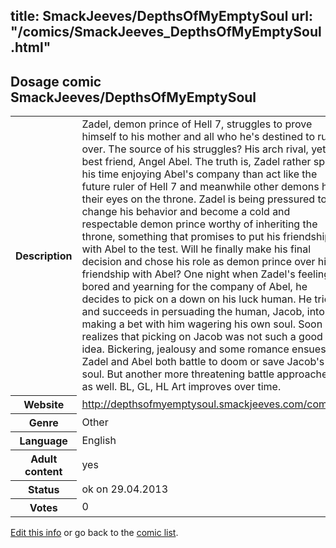 title: SmackJeeves/DepthsOfMyEmptySoul
url: "/comics/SmackJeeves_DepthsOfMyEmptySoul.html"
---
Dosage comic SmackJeeves/DepthsOfMyEmptySoul
-----------------------------------------

<p id="msg"></p>
<script type="text/javascript">
if (window.location.search === '?edit_info_mail=sent_ok') {
  var elem = document.getElementById("msg");
  elem.innerHTML = 'Edited information sucessfully sent for review, which is usually done daily. Thanks!';
  elem.className = 'ok';
}
</script>
<table class="comicinfo">
<tr>
<th>Description</th><td>Zadel, demon prince of Hell 7, struggles to prove himself to his mother and all who he's destined to rule over. The source of his struggles? His arch rival, yet best friend, Angel Abel. The truth is, Zadel rather spend his time enjoying Abel's company than act like the future ruler of Hell 7 and meanwhile other demons have their eyes on the throne. Zadel is being pressured to change his behavior and become a cold and respectable demon prince worthy of inheriting the throne, something that promises to put his friendship with Abel to the test. Will he finally make his final decision and chose his role as demon prince over his friendship with Abel? One night when Zadel's feeling bored and yearning for the company of Abel, he decides to pick on a down on his luck human. He tries and succeeds in persuading the human, Jacob, into making a bet with him wagering his own soul. Soon he realizes that picking on Jacob was not such a good idea. Bickering, jealousy and some romance ensues as Zadel and Abel both battle to doom or save Jacob's soul. But another more threatening battle approaches as well. BL, GL, HL Art improves over time.</td>
</tr>
<tr>
<th>Website</th><td><a href="http://depthsofmyemptysoul.smackjeeves.com/comics/">http://depthsofmyemptysoul.smackjeeves.com/comics/</a></td>
</tr>
<tr>
<th>Genre</th><td>Other</td>
</tr>
<tr>
<th>Language</th><td>English</td>
</tr>
<tr>
<th>Adult content</th><td>yes</td>
</tr>
<tr>
<th>Status</th><td>ok on 29.04.2013</td>
</tr>
<tr>
<th>Votes</th><td>0</td>
</tr>
</table>

[Edit this info](SmackJeeves_DepthsOfMyEmptySoul_edit.html) or go back to the [comic list](../comic-index.html).
